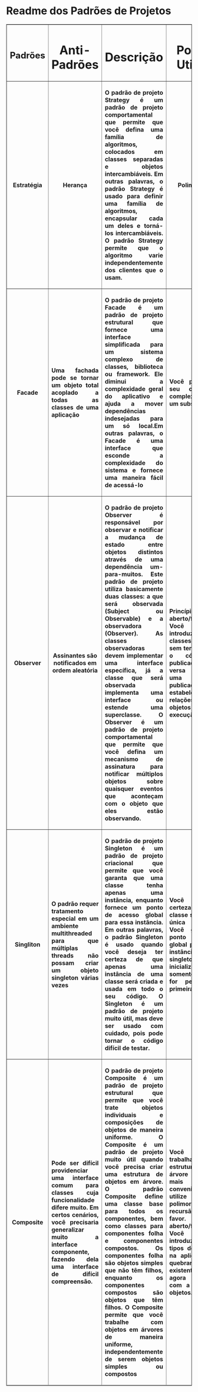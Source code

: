 # Readme dos Padrões de Projetos
<body>
  <table border="1" width="500">
	<thead>
	 <tr>
		 <th scope="col"> <h2>Padrões</h2></th>
		 <th scope="col"> <h1>Anti-Padrões</h1></th>
		 <th scope="col"> <h1>Descrição</h1></th>
		 <th scope="col"> <h1>Porque Utilizar</h1></th>			  
	 </tr>
        <tr>
		 <th scope="col">Estratégia</th>
		 <th scope="col"> Herança </th>
		 <th scope="col"> <p align="justify">
					 O padrão de projeto Strategy é um padrão de projeto comportamental que permite que você defina uma família de algoritmos,
					 colocados  em classes separadas e objetos intercambiáveis. Em outras palavras, o padrão Strategy é usado para
					 definir uma família de algoritmos, encapsular cada um deles e torná-los intercambiáveis. O padrão Strategy permite que o 
					 algoritmo varie independentemente dos clientes que o usam.
			   </p> 
		   </th> 
		 <th scope="col"> Polimorfismo  </th>  
	 </tr>   
       <tr>
		 <th scope="col">Facade</th>
             <th scope="col"> <p align="justify"> Uma fachada pode se tornar um objeto total acoplado a todas as classes de uma aplicação
 </p></th> 
		 <th scope="col">
		 <p align="justify"> O padrão de projeto Facade é um padrão de projeto estrutural que fornece uma interface simplificada para um sistema complexo de classes, biblioteca ou                  framework.  Ele diminui a complexidade geral do aplicativo e ajuda a mover dependências indesejadas para um só local.Em outras palavras, o Facade é uma interface que esconde
		 a complexidade do sistema e fornece uma maneira fácil de acessá-lo </p>
		 </th>
		 <th scope="col"> <p align="justify">  Você pode isolar seu código da complexidade de um subsistema.
 </p></th>
		 </tr>     
            <tr>
		 <th scope="col">Observer</th>
                 <th scope="col"> <p>Assinantes são notificados em ordem aleatória </p></th>    
		 <th scope="col">
			  <p align="justify"> 
			   O padrão de projeto Observer é responsável por observar e notificar a mudança de estado entre objetos distintos através de uma dependência um-para-muitos. 
                     Este padrão de projeto utiliza basicamente duas classes: a que será observada (Subject ou Observable) e a observadora (Observer). As classes observadoras
                     devem implementar uma interface específica, já a classe que será observada implementa uma interface ou estende uma superclasse. O Observer é um padrão de 
                     projeto comportamental que permite que você defina um mecanismo de assinatura para notificar múltiplos objetos sobre quaisquer eventos que aconteçam com 
                     o objeto que eles estão observando.
			  </p>     
		</th>
		<th scope="col"><p align="justify">Princípio aberto/fechado. Você pode introduzir novas classes assinantes sem ter que mudar o código da publicadora (e vice versa se                                                           existe uma interface publicadora), estabelece relações entre objetos durante a execução. </p>
		 </th>
		</tr>
                <tr>
		 <th scope="col">Singliton</th>
                 <th scope="col"> <p align="justify">  O padrão requer tratamento especial em um ambiente multithreaded para que múltiplas threads não possam criar um objeto singleton                                         várias vezes </p>
		</th>     
		 <th scope="col">
			   <p align="justify"> 
			   O padrão de projeto Singleton é um padrão de projeto criacional que permite que você garanta que uma classe tenha apenas uma instância, enquanto fornece um
                           ponto de acesso global para essa instância. Em outras palavras, o padrão Singleton é usado quando você deseja ter certeza de que apenas uma instância de uma
                           classe será criada e usada em todo o seu código. O Singleton é um padrão de projeto muito útil, mas deve ser usado com cuidado, pois pode tornar o código                                  difícil de testar.</p>        
		 </th>
		 <th scope="col"> <p align="justify">  Você pode ter certeza que uma classe só terá uma única instância. Você ganha um ponto de acesso global para aquela instância.
                 O objeto singleton é inicializado somente quando for pedido pela primeira vez.</p> 
		 </th>   
		 </tr>
		 <tr>
		 <th scope="col">Composite</th>
             <th scope="col"> <p align="justify">Pode ser difícil providenciar uma interface comum para
 classes cuja funcionalidade difere muito. Em certos cenários, você precisaria
 generalizar muito a interface componente, fazendo dela uma interface de difícil compreensão.
			  </p> </th>      
		 <th scope="col">
			   <p align="justify"> O padrão de projeto Composite é um padrão de projeto estrutural que permite que você trate objetos individuais e composições de objetos de maneira                         uniforme. O Composite é um  padrão de projeto muito útil quando você precisa criar uma estrutura de objetos em árvore. O padrão Composite define uma classe base                            para todos os componentes, bem como  classes para componentes folha e componentes compostos. Os componentes folha são objetos simples que não têm filhos, enquanto                          os componentes compostos são objetos que têm filhos. O Composite permite que você trabalhe com objetos em árvores de maneira uniforme, independentemente de serem                          objetos simples ou compostos
			  </p> 
		 </th>
		 <th scope="col"> <p align="justify">Você pode trabalhar com estruturas de árvore complexas mais convenientemente: utilize o polimorfismo e a recursão a seu favor.
 Princípio aberto/fechado. Você pode introduzir novos tipos de elemento na aplicação sem quebrar o código existente, o que agora funciona com a árvore de objetos.
			  </p> </th>
	  </tr>
	</thead>
 </table>
 </body>

